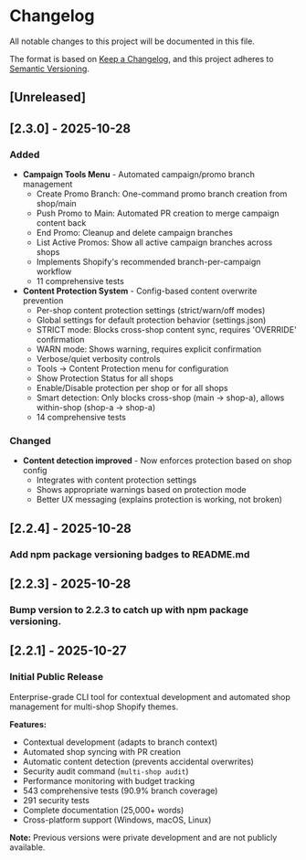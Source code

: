 # Changelog

All notable changes to this project will be documented in this file.

The format is based on [Keep a Changelog](https://keepachangelog.com/en/1.1.0/),
and this project adheres to
[Semantic Versioning](https://semver.org/spec/v2.0.0.html).

## [Unreleased]

## [2.3.0] - 2025-10-28

### Added

- **Campaign Tools Menu** - Automated campaign/promo branch management
  - Create Promo Branch: One-command promo branch creation from shop/main
  - Push Promo to Main: Automated PR creation to merge campaign content back
  - End Promo: Cleanup and delete campaign branches
  - List Active Promos: Show all active campaign branches across shops
  - Implements Shopify's recommended branch-per-campaign workflow
  - 11 comprehensive tests
- **Content Protection System** - Config-based content overwrite prevention
  - Per-shop content protection settings (strict/warn/off modes)
  - Global settings for default protection behavior (settings.json)
  - STRICT mode: Blocks cross-shop content sync, requires 'OVERRIDE' confirmation
  - WARN mode: Shows warning, requires explicit confirmation
  - Verbose/quiet verbosity controls
  - Tools → Content Protection menu for configuration
  - Show Protection Status for all shops
  - Enable/Disable protection per shop or for all shops
  - Smart detection: Only blocks cross-shop (main → shop-a), allows within-shop (shop-a → shop-a)
  - 14 comprehensive tests

### Changed

- **Content detection improved** - Now enforces protection based on shop config
  - Integrates with content protection settings
  - Shows appropriate warnings based on protection mode
  - Better UX messaging (explains protection is working, not broken)

## [2.2.4] - 2025-10-28

### Add npm package versioning badges to README.md

## [2.2.3] - 2025-10-28

### Bump version to 2.2.3 to catch up with npm package versioning.

## [2.2.1] - 2025-10-27

### Initial Public Release

Enterprise-grade CLI tool for contextual development and automated shop
management for multi-shop Shopify themes.

**Features:**

- Contextual development (adapts to branch context)
- Automated shop syncing with PR creation
- Automatic content detection (prevents accidental overwrites)
- Security audit command (`multi-shop audit`)
- Performance monitoring with budget tracking
- 543 comprehensive tests (90.9% branch coverage)
- 291 security tests
- Complete documentation (25,000+ words)
- Cross-platform support (Windows, macOS, Linux)

**Note:** Previous versions were private development and are not publicly
available.
